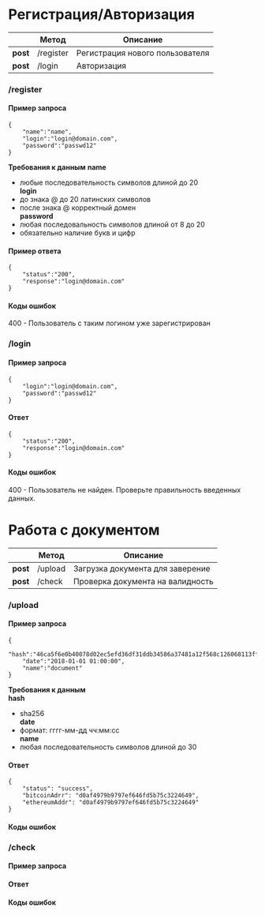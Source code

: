# Регистрация/Авторизация

||Метод |Описание  |
|--|--|--|
|**post**|  /register|  Регистрация нового пользователя|
|**post**|  /login| Авторизация 
 
### /register
#### Пример запроса
    {
    	"name":"name",
    	"login":"login@domain.com",
    	"password":"passwd12"
    }
**Требования к данным**
**name**  
- любые последовательность символов длиной до 20  
**login**  
- до знака @ до 20 латинских символов  
- после знака @ корректный домен  
**password**  
- любая последовальность символов длиной от 8 до 20  
- обязательно наличие букв и цифр  

#### Пример ответа
    {
    	"status":"200",
    	"response":"login@domain.com"
    }

#### Коды ошибок
400 - Пользователь с таким логином уже зарегистрирован
### /login
#### Пример запроса
    {
    	"login":"login@domain.com",
    	"password":"passwd12"
    }
#### Ответ
    {
    	"status":"200",
    	"response":"login@domain.com"
    }
#### Коды ошибок
400 - Пользователь не найден. Проверьте правильность введенных данных.
# Работа с документом
||Метод |Описание  |
|--|--|--|
|**post**|  /upload| Загрузка документа для заверение|
|**post**|  /check| Проверка документа на валидность 

### /upload
#### Пример запроса
    {
    	"hash":"46ca5f6e0b40078d02ec5efd36df31ddb34586a37481a12f568c126068113ff5",
    	"date":"2018-01-01 01:00:00",
    	"name":"document"
    }
**Требования к данным**  
**hash**  
- sha256  
**date**  
- формат: гггг-мм-дд чч:мм:сс  
**name**  
- любая последовательность символов длиной до 30  
#### Ответ
    {
    	"status": "success",
    	"bitcoinAdrr": "d0af4979b9797ef646fd5b75c3224649",
    	"ethereumAddr": "d0af4979b9797ef646fd5b75c3224649"
    }
#### Коды ошибок

### /check
#### Пример запроса

#### Ответ

#### Коды ошибок
